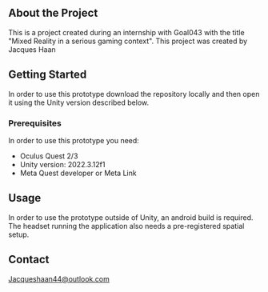 ## About the Project

This is a project created during an internship with Goal043 with the title "Mixed Reality in a serious gaming context".
This project was created by Jacques Haan

## Getting Started

In order to use this prototype download the repository locally and then open it using the Unity version described below.

### Prerequisites

In order to use this prototype you need:
- Oculus Quest 2/3
- Unity version: 2022.3.12f1
- Meta Quest developer or Meta Link
  
## Usage

In order to use the prototype outside of Unity, an android build is required. The headset running the application also needs a pre-registered spatial setup.

## Contact

Jacqueshaan44@outlook.com

